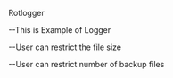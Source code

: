 Rotlogger

--This is Example of Logger

--User can restrict the file size

--User can restrict number of backup files
